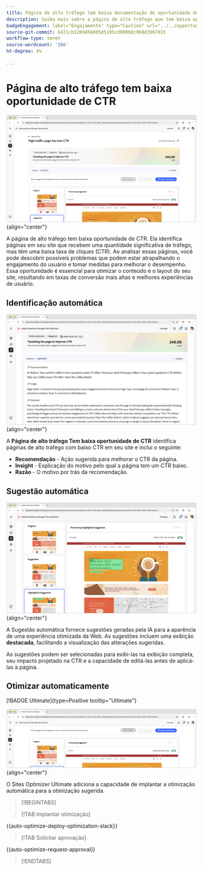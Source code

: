 ```yaml
---
title: Página de alto tráfego tem baixa documentação de oportunidade de CTR
description: Saiba mais sobre a página de alto tráfego que tem baixa oportunidade de CTR e como usá-la para aumentar o engajamento no seu site.
badgeEngagement: label="Engajamento" type="Caution" url="../../opportunity-types/engagement.md" tooltip="Engajamento"
source-git-commit: b471cb120d456805d5195cd990bdc9b8d3967d15
workflow-type: tm+mt
source-wordcount: '266'
ht-degree: 4%

---
```



# Página de alto tráfego tem baixa oportunidade de CTR

![A página de alto tráfego tem baixa oportunidade de CTR](./assets/high-traffic-page-has-low-ctr/hero.png){align="center"}

A página de alto tráfego tem baixa oportunidade de CTR. Ela identifica páginas em seu site que recebem uma quantidade significativa de tráfego, mas têm uma baixa taxa de cliques (CTR). Ao analisar essas páginas, você pode descobrir possíveis problemas que podem estar atrapalhando o engajamento do usuário e tomar medidas para melhorar o desempenho. Essa oportunidade é essencial para otimizar o conteúdo e o layout do seu site, resultando em taxas de conversão mais altas e melhores experiências de usuário.

## Identificação automática

![A página de identificação automática de alto tráfego tem poucos problemas de CTR](./assets/high-traffic-page-has-low-ctr/auto-identify.png){align="center"}

A **Página de alto tráfego Tem baixa oportunidade de CTR** identifica páginas de alto tráfego com baixo CTR em seu site e inclui o seguinte:

* **Recomendação** - Ação sugerida para melhorar o CTR da página.
* **Insight** - Explicação do motivo pelo qual a página tem um CTR baixo.
* **Razão** - O motivo por trás da recomendação.

## Sugestão automática

![A sugestão automática de página de alto tráfego tem poucos problemas de CTR](./assets/high-traffic-page-has-low-ctr/auto-suggest.png){align="center"}

A Sugestão automática fornece sugestões geradas pela IA para a aparência de uma experiência otimizada da Web. As sugestões incluem uma exibição **destacada**, facilitando a visualização das alterações sugeridas.

As sugestões podem ser selecionadas para exibi-las na exibição completa, seu impacto projetado na CTR e a capacidade de editá-las antes de aplicá-las à página.

## Otimizar automaticamente

[!BADGE Ultimate]{type=Positive tooltip="Ultimate"}

![A página de otimização automática de alto tráfego tem poucos problemas de CTR](./assets/high-traffic-page-has-low-ctr/auto-optimize.png){align="center"}

O Sites Optimizer Ultimate adiciona a capacidade de implantar a otimização automática para a otimização sugerida.

>[!BEGINTABS]

>[!TAB Implantar otimização]

{{auto-optimize-deploy-optimization-slack}}

>[!TAB Solicitar aprovação]

{{auto-optimize-request-approval}}

>[!ENDTABS]
